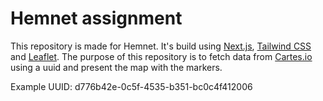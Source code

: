 # Hemnet assignment

This repository is made for Hemnet. It's build using [Next.js](https://nextjs.org/), [Tailwind CSS](https://tailwindcss.com/) and [Leaflet](https://leafletjs.com/).
The purpose of this repository is to fetch data from [Cartes.io](https://cartes.io/) using a uuid and present the map with the markers.

Example UUID: d776b42e-0c5f-4535-b351-bc0c4f412006
